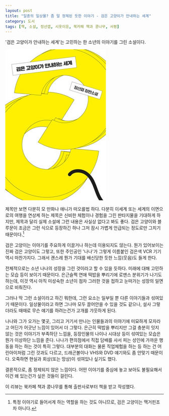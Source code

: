 ```yaml
---
layout: post
title: "일종의 일상물? 좀 덜 정제된 듯한 이야기 - 검은 고양이가 안내하는 세계"
category: 도서
tags: [책, 소설, 정선엽, 시옷이응, 북카페 책과 콩나무, 서평]
---
```


'검은 고양이가 안내하는 세계'는
고민하는 한 소년의 이야기를 그린 소설이다.

![표지](/images/world-guided-by-black-cat-book-h480.jpg)

제목만 보면 다분히 모 만화나 애니가 떠오를법 하다.
다분히 이세계 또는 세계의 이면으로의 여행을 연상케 하는 제목은
신비한 체험이나 경험을 그린 판타지물을 기대하게 하지만,
제목과 달리 실제 소설에 그런 내용은 사실상 없다고 봐도 좋다.
검은 고양이와 블루문이 조금은 그런 식으로 등장하긴 하나
그저 잠시 가볍게 언급되는 정도로만 그치기 때문이다.[^1]

[^1]: 특정 이야기로 들어서게 하는 역할을 하는 것도 아니므로, 검은 고양이는 맥거핀조차 아니다.

검은 고양이는 이야기를 주요하게 이끌거나 하는데 이용되지도 않는다.
뭔가 있어보이는 진짜 검은 고양이도 그렇고,
또한 주인공인 '나나'가 그렇게 이름붙인 검은색 VCR 기기 역시 마찬가지다.
그래서 괜스레 뭔가 기대를 배신당한 듯한 느낌(웃음)도 들게 한다.

전체적으로는 소년 나나의 성장을 그린 것이라고 할 수 있을 듯하다.
미래에 대해 고민하는 모습 등이 보이기 때문이다.
은근슬쩍 연애 떡밥을 뿌리기에 로맨스 분위기가 나기도 하는데,
이것 역시 아직 미성숙한 소년이 점차 그러한 것을 접하고 눈떠가는 성장의 일면으로 비춰진다.

그러나 딱 그런 소설이라고 하긴 뭐한데,
그런 요소는 일부일 뿐 다른 이야기들과 섞여있기 때문이다.
일상물이라고 하면 그나마 모두 끌어안을 수 있을 것도 같으나,
설사 그렇더라도 때때로 무슨 얘기를 하려는건가 고개를 갸웃하게 된다.

나나와 그가 오가는 몇곳, 그리고 거기서 만나는 인물들과의 이야기에
미묘하게 모자라고 어딘가 어긋난 느낌이 있어서 더 그렇다.
은근히 떡밥을 뿌리지만 그걸 충분히 잇지 않는 것은 이야기가 부족하단 느낌을,
등장인물의 나이나 시대상 등이 섞여있는 모습은 뭔가 이상하단 느낌을 준다.
나나가 편의점에서 직접 담배를 사서 피는 성인에 가까운 행동을 하는 하는 것이 특히 그렇다.
대부분의 대화는 물론 직업체험을 하는 등 하는 건 어린아이처럼 그린 것과도 다르고,
드래곤볼이나 VHS와 DVD 얘기와도 좀 안맞기 때문이다.
오죽하면 현실과 회상(또는 망상)이 섞여있나 싶기도 했다.

결론적으로, 좀 정제되지 않은 느낌이다.
어떤 이야기를 중심에 놓고 보아도 불필요해서 이건 왜 있는건가 싶은 것들이 걸린다.



<div class="im im-info">
이 리뷰는 북카페 책과 콩나무를 통해 출판사로부터 책을 받고 작성했다.
</div>
